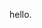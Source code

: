 hello.

<!---
gunpointing/gunpointing is a ✨ special ✨ repository because its `README.md` (this file) appears on your GitHub profile.
You can click the Preview link to take a look at your changes.
--->
